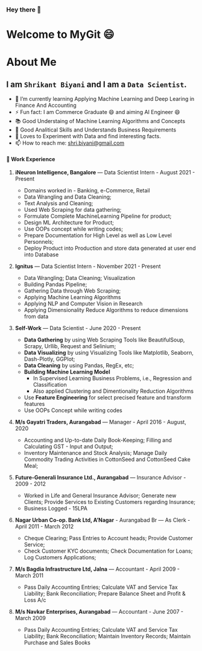 ### Hey there 👋 

# Welcome to MyGit 😄


# About Me
## I am  **`Shrikant Biyani`** and I am a **`Data Scientist`**.

- 🌱 I’m currently learning Applying Machine Learning and Deep Learing in Finance And Accounting 
- ⚡ Fun fact: I am Commerce Graduate 😄 and aiming AI Engineer 😄
- 📚 Good Understaing of Machine Learning Algorithms and Concepts
- 🦾 Good Analitical Skills and Understands Business Requirements
- 🔬 Loves to Experiment with Data and find interesting facts.
- 📫 How to reach me: shri.biyani@gmail.com

#### 💼 Work Experience
1. **iNeuron Intelligence, Bangalore** — Data Scientist Intern - 
   August 2021 - Present
   - Domains worked in - Banking, e-Commerce, Retail
   - Data Wrangling and Data Cleaning;
   - Text Analysis and Cleaning;
   - Used Web Scraping for data gathering;
   - Formulate Complete MachineLearning Pipeline for product;
   - Design ML Architecture for Product;
   - Use OOPs concept while writing codes;
   - Prepare Documentation for High Level as well as Low Level Personnels;
   - Deploy Product into Production and store data generated at user end into Database


2. **Ignitus** — Data Scientist Intern - 
   November 2021 - Present
   - Data Wrangling; Data Cleaning; Visualization
   - Building Pandas Pipeline;
   - Gathering Data through Web Scraping;
   - Applying Machine Learning Algorithms
   - Applying NLP and Computer Vision in Research
   - Applying Dimensionality Reduce Algorithms to reduce dimensions from data

3. **Self-Work** — Data Scientist - 
    June 2020 - Present
    - **Data Gathering** by using Web Scraping Tools like BeautifulSoup, Scrapy, Urllib, Request and Selinium;
    - **Data Visualizing** by using Visualizing Tools like Matplotlib, Seaborn, Dash-Plotly, GGPlot;
    - **Data Cleaning** by using Pandas, RegEx, etc;
    - **Building Machine Learning Model** 
      - In Supervised Learning Business Problems, i.e., Regression and Classification
      - Also applied Clustering and Dimentionality Reduction Algorithms
    - Use **Feature Engineering** for select precised feature and transform features
    - Use OOPs Concept while writing codes
 
4. **M/s Gayatri Traders, Aurangabad** — Manager - 
   April 2016 - August, 2020
     - Accounting and Up-to-date Daily Book-Keeping; Filling and Calculating GST - Input and Output;
     - Inventory Maintenance and Stock Analysis; Manage Daily Commodity Trading Activities in CottonSeed and CottonSeed Cake Meal;
     
5. **Future-Generali Insurance Ltd., Aurangabad** — Insurance Advisor - 
   2009 - 2012
    - Worked in Life and General Insurance Advisor; Generate new Clients; Provide Services to Existing Customers regarding Insurance;
    - Business Logged - 15LPA

6. **Nagar Urban Co-op. Bank Ltd, A’Nagar** - Aurangabad Br — As Clerk - 
   April 2011 - March 2012
    - Cheque Clearing; Pass Entries to Account heads; Provide Customer Service;
    - Check Customer KYC documents; Check Documentation for Loans; Log Customers Applications;
   
7. **M/s Bagdia Infrastructure Ltd, Jalna** — Accountant - 
   April 2009 - March 2011
    - Pass Daily Accounting Entries; Calculate VAT and Service Tax Liability; Bank Reconciliation; Prepare Balance Sheet and Profit & Loss A/c

8. **M/s Navkar Enterprises, Aurangabad** — Accountant - 
   June 2007 - March 2009
    - Pass Daily Accounting Entries; Calculate VAT and Service Tax Liability; Bank Reconciliation; Maintain Inventory Records; Maintain Purchase and Sales Books





<!--
**shribiyani/shribiyani** is a ✨ _special_ ✨ repository because its `README.md` (this file) appears on your GitHub profile.

Here are some ideas to get you started:

- 🔭 I’m currently working on Credit Card Default Prediction, ...
- 🌱 I’m currently learning ...
- 👯 I’m looking to collaborate on ...
- 🤔 I’m looking for help with ...
- 💬 Ask me about ...
- 📫 How to reach me: ...
- 😄 Pronouns: ...
- ⚡ Fun fact: ...
- https://gist.github.com/rxaviers/7360908
-->
